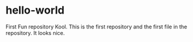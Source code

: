 # hello-world
First Fun repository
Kool. This is the first repository and the first file in the repository. 
It looks nice. 
